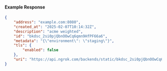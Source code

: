 <!-- Code generated for API Clients. DO NOT EDIT. -->

#### Example Response

```json
{
	"address": "example.com:8080",
	"created_at": "2025-02-07T10:14:32Z",
	"description": "acme weighted",
	"id": "bkdsc_2si0pjQbnOOwCq6qmn9HfPF66a6",
	"metadata": "{\"environment\": \"staging\"}",
	"tls": {
		"enabled": false
	},
	"uri": "https://api.ngrok.com/backends/static/bkdsc_2si0pjQbnOOwCq6qmn9HfPF66a6"
}
```
